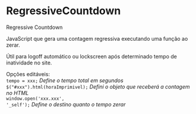 # RegressiveCountdown
Regressive Countdown

JavaScript que gera uma contagem regressiva executando uma função ao zerar.

Útil para logoff automático ou lockscreen após determinado tempo de inatividade no site.

Opções editáveis:<br />
<code>tempo = xxx;</code> <em>Define o tempo total em segundos</em><br />
<code>$("#xxx").html(horaImprimivel);</code> <em>Defini o objeto que receberá a contagem no HTML</em><br />
<code>window.open('xxx.xxx', '_self');</code> <em>Define o destino quanto o tempo zerar</em><br />
